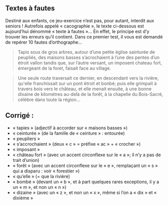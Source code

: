 ## Textes à fautes

Destiné aux enfants, ce jeu-exercice n’est pas, pour autant, interdit aux seniors !  Autrefois appelé « cacographie », le texte ci-dessous est aujourd’hui dénommé « texte à fautes »… En effet, le principe est d’y trouver les erreurs qu’il contient. Dans ce premier test, il vous est demandé de repérer 10 fautes d’orthographe…

> Tapis sous de gros arbres, autour d’une petite église sainturée de peupliés, des maisons basses s’acrochaient à l’une des pentes d’un étroit vallon tandis que, sur l’autre versant, un imposent chateau fort, émergeant de la foret, faisait face au village.

> Une seule route traversait ce dernier, en descendant vers la rivière, qu'elle franchissait sur un pont étroit et bonbé; puis elle grimpait à travers bois vers le château, et elle menait ensuite, à une bonne dixaine de kilomètres au-delà de la forêt, à la chapelle du Bois-Sacré, célèbre dans toute la région...


## Corrigé : 

- « tapies » (adjectif à accorder sur « maisons basses »)
- « ceinturée » (de la famille de « ceinture » : entourée)
- « peupliers »
- « s’accrochaient » (deux « c » = préfixe « ac » + « crocher »)
- « imposant »
- « château fort » (avec un accent circonflexe sur le « a »; il n’y a pas de trait d’union)
- « forêt » (avec un accent circonflexe sur le « e », remplaçant un « s » qui a disparu : voir « forestier »)
- « qu’elle » (= que la rivière)
- « bombé » (devant un « b », et à part quelques rares exceptions, il y a un « m », et non un « n ») 
- « dizaine » (avec un « z », et non un « x », même si l’on a « dix » et « dixième »
